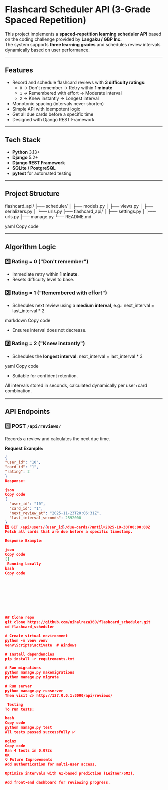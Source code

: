 # Flashcard Scheduler API (3-Grade Spaced Repetition)

This project implements a **spaced-repetition learning scheduler API** based on the coding challenge provided by **Langaku / GBP Inc.**  
The system supports **three learning grades** and schedules review intervals dynamically based on user performance.

---

## Features

- Record and schedule flashcard reviews with **3 difficulty ratings**:
  - `0` → Don't remember → Retry within **1 minute**
  - `1` → Remembered with effort → Moderate interval
  - `2` → Knew instantly → Longest interval
- Monotonic spacing (intervals never shorten)
- Simple API with idempotent logic
- Get all due cards before a specific time
- Designed with Django REST Framework

---

## Tech Stack

- **Python** 3.13+
- **Django** 5.2+
- **Django REST Framework**
- **SQLite / PostgreSQL**
- **pytest** for automated testing

---

## Project Structure

flashcard_api/
├── scheduler/
│ ├── models.py
│ ├── views.py
│ ├── serializers.py
│ └── urls.py
├── flashcard_api/
│ ├── settings.py
│ ├── urls.py
├── manage.py
└── README.md

yaml
Copy code

---

## Algorithm Logic

### 1️⃣ Rating = 0 ("Don't remember")
- Immediate retry within **1 minute**.
- Resets difficulty level to base.

### 2️⃣ Rating = 1 ("Remembered with effort")
- Schedules next review using a **medium interval**, e.g.:
next_interval = last_interval * 2

markdown
Copy code
- Ensures interval does not decrease.

### 3️⃣ Rating = 2 ("Knew instantly")
- Schedules the **longest interval**:
next_interval = last_interval * 3

yaml
Copy code
- Suitable for confident retention.

All intervals stored in seconds, calculated dynamically per user+card combination.

---

## API Endpoints

### 1️⃣ POST `/api/reviews/`
Records a review and calculates the next due time.

**Request Example:**
```json
{
"user_id": "10",
"card_id": "1",
"rating": 2
}
Response:

json
Copy code
{
  "user_id": "10",
  "card_id": "1",
  "next_review_at": "2025-11-23T20:06:31Z",
  "last_interval_seconds": 2592000
}
2️⃣ GET /api/users/{user_id}/due-cards/?until=2025-10-30T00:00:00Z
Fetch all cards that are due before a specific timestamp.

Response Example:

json
Copy code
[]
 Running Locally
bash
Copy code









## Clone repo
git clone https://github.com/nihalraza369/flashcard_scheduler.git
cd flashcard_scheduler

# Create virtual environment
python -m venv venv
venv\Scripts\activate  # Windows

# Install dependencies
pip install -r requirements.txt

# Run migrations
python manage.py makemigrations
python manage.py migrate

# Run server
python manage.py runserver
Then visit 👉 http://127.0.0.1:8000/api/reviews/

 Testing
To run tests:

bash
Copy code
python manage.py test
All tests passed successfully ✅

nginx
Copy code
Ran 4 tests in 0.072s
OK
💡 Future Improvements
Add authentication for multi-user access.

Optimize intervals with AI-based prediction (Leitner/SM2).

Add front-end dashboard for reviewing progress.

